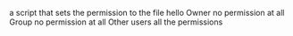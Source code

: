a script that sets the permission to the file hello Owner  no permission at all Group no permission at all Other users all the permissions
